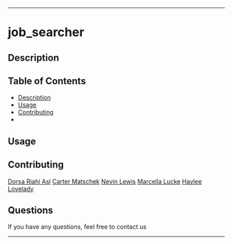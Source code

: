 - - - -
# job_searcher

## Description

## Table of Contents
* [Description](#description)
* [Usage](#uage)
* [Contributing](#contributing)
* [](#)

## Usage

## Contributing
[Dorsa Riahi Asl](https://github.com/dorsariahi)
[Carter Matschek](https://github.com/cartermatschek)
[Nevin Lewis](https://github.com/Nevin-Lewis)
[Marcella Lucke](https://github.com/marcielucke)
[Haylee Lovelady](https://github.com/HLovelady)



## Questions
If you have any questions, feel free to contact us 
- - - -

